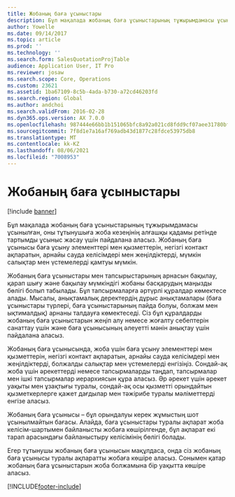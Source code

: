 ```yaml
---
title: Жобаның баға ұсыныстары
description: Бұл мақалада жобаның баға ұсыныстарының тұжырымдамасы ұсынылған, оны тұтынушыға жоба кезеңінің алғашқы қадамы ретінде тартымды ұсыныс жасау үшін пайдалана аласыз. Жобаның баға ұсынысы баға ұсыну элементтері мен қызметтерін, негізгі контакт ақпаратын, арнайы сауда келісімдері мен жеңілдіктерді, мүмкін салықтар мен үстемелерді қамтуы мүмкін.
author: Yowelle
ms.date: 09/14/2017
ms.topic: article
ms.prod: ''
ms.technology: ''
ms.search.form: SalesQuotationProjTable
audience: Application User, IT Pro
ms.reviewer: josaw
ms.search.scope: Core, Operations
ms.custom: 23621
ms.assetid: 1ba67109-8c5b-4ada-b730-a72cd46203fd
ms.search.region: Global
ms.author: andchoi
ms.search.validFrom: 2016-02-28
ms.dyn365.ops.version: AX 7.0.0
ms.openlocfilehash: 987444e66bb1b151065bfc8a92a021cd8fdd9cf07aee31780bf7607dc4de221c
ms.sourcegitcommit: 7f8d1e7a16af769adb43d1877c28fdce53975db8
ms.translationtype: MT
ms.contentlocale: kk-KZ
ms.lasthandoff: 08/06/2021
ms.locfileid: "7008953"
---
```

# <a name="project-quotations"></a>Жобаның баға ұсыныстары

[!include [banner](../includes/banner.md)]

Бұл мақалада жобаның баға ұсыныстарының тұжырымдамасы ұсынылған, оны тұтынушыға жоба кезеңінің алғашқы қадамы ретінде тартымды ұсыныс жасау үшін пайдалана аласыз. Жобаның баға ұсынысы баға ұсыну элементтері мен қызметтерін, негізгі контакт ақпаратын, арнайы сауда келісімдері мен жеңілдіктерді, мүмкін салықтар мен үстемелерді қамтуы мүмкін. 

Жобаның баға ұсыныстары мен тапсырыстарының арнасын бақылау, қарап шығу және бақылау мүмкіндігі жобаны басқарудың маңызды бөлігі болып табылады. Бұл тапсырмаларға әртүрлі құралдар көмектесе алады. Мысалы, анықтамалық деректердің дұрыс анықтамалары (баға ұсыныстары түрлері, баға ұсыныстарының пайда болуы, болжам мен ықтималдық) арнаны талдауға көмектеседі. Сіз бұл құралдарды жобаның баға ұсыныстарын жеңіп алу немесе жоғалту себептерін санаттау үшін және баға ұсынысының әлеуетті мәнін анықтау үшін пайдалана аласыз. 

Жобаның баға ұсынысында, жоба үшін баға ұсыну элементтері мен қызметтерін, негізгі контакт ақпаратын, арнайы сауда келісімдері мен жеңілдіктерді, болжалды салықтар мен үстемелерді енгізіңіз. Сондай-ақ жоба үшін әрекеттерді немесе тапсырмаларды таңдап, тапсырмалар мен ішкі тапсырмалар иерархиясын құра аласыз. Әр әрекет үшін әрекет уақыты мен ұзақтығы туралы, сондай-ақ осы қызметті орындайтын қызметкерлерге қажет дағдылар мен тәжірибе туралы мәліметтерді енгізе аласыз. 

Жобаның баға ұсынысы – бұл орындалуы керек жұмыстың шот ұсынылмайтын бағасы. Алайда, баға ұсыныстары туралы ақпарат жоба келісім-шартымен байланысты жобаға көшірілгенде, бұл ақпарат екі тарап арасындағы байланыстыру келісімінің бөлігі болады. 

Егер тұтынушы жобаның баға ұсынысын мақұлдаса, онда сіз жобаның баға ұсынысы туралы ақпаратты жобаға көшіре аласыз. Сонымен қатар жобаның баға ұсыныстарын жоба болжамына бір уақытта көшіре аласыз.





[!INCLUDE[footer-include](../includes/footer-banner.md)]